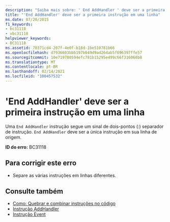 ```yaml
---
description: "Saiba mais sobre: ' End AddHandler ' deve ser a primeira instrução em uma linha"
title: "'End AddHandler' deve ser a primeira instrução em uma linha"
ms.date: 07/20/2015
f1_keywords:
- bc31118
- vbc31118
helpviewer_keywords:
- BC31118
ms.assetid: 70371cd4-207f-4e0f-b18d-1be510781b66
ms.openlocfilehash: d7936603bbb197b049d9ad26dab5f696397ffe57
ms.sourcegitcommit: 10e719780594efc781b15295e499c66f316068b8
ms.translationtype: MT
ms.contentlocale: pt-BR
ms.lasthandoff: 02/14/2021
ms.locfileid: "100457532"
---
```

# <a name="end-addhandler-must-be-the-first-statement-on-a-line"></a>'End AddHandler' deve ser a primeira instrução em uma linha

Uma `End AddHandler` instrução segue um sinal de dois-pontos (:) separador de instrução. `End AddHandler` deve ser a única instrução em sua linha de origem.  
  
 **ID do erro:** BC31118  
  
## <a name="to-correct-this-error"></a>Para corrigir este erro  
  
- Separe as várias instruções em linhas diferentes.  
  
## <a name="see-also"></a>Consulte também

- [Como: Quebrar e combinar instruções no código](../programming-guide/program-structure/how-to-break-and-combine-statements-in-code.md)
- [Instrução AddHandler](../language-reference/statements/addhandler-statement.md)
- [Instrução Event](../language-reference/statements/event-statement.md)
